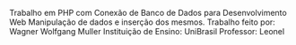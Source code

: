 Trabalho em PHP com Conexão de Banco de Dados para Desenvolvimento Web 
Manipulação de dados e inserção dos mesmos.
Trabalho feito por:      Wagner Wolfgang Muller
Instituição de Ensino:   UniBrasil 
Professor: Leonel 
